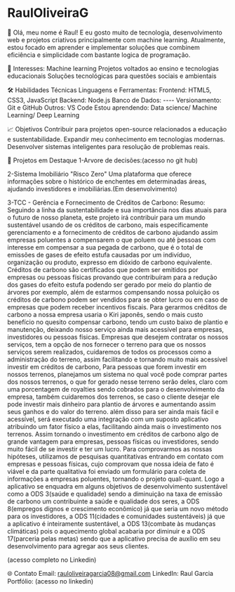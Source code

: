 ﻿# RaulOliveiraG
👋 Olá, meu nome é Raul!
E eu gosto muito de tecnologia, desenvolvimento web e projetos criativos principalmente com machine learning. Atualmente, estou focado em aprender e implementar soluções que combinem eficiência e simplicidade com bastante logica de programação.

🌟 Interesses:
Machine learning
Projetos voltados ao ensino e tecnologias educacionais
Soluções tecnológicas para questões sociais e ambientais

🛠️ Habilidades Técnicas
Linguagens e Ferramentas:
Frontend: HTML5, CSS3, JavaScript
Backend: Node.js
Banco de Dados: ----
Versionamento: Git e GitHub
Outros: VS Code
Estou aprendendo:
Data science/ Machine Learning/ Deep Learning

📈 Objetivos
Contribuir para projetos open-source relacionados a educação e sustentabilidade.
Expandir meu conhecimento em tecnologias modernas.
Desenvolver sistemas inteligentes para resolução de problemas reais.

🚀 Projetos em Destaque
1-Arvore de decisões:(acesso no git hub)

2-Sistema Imobiliário "Risco Zero"
Uma plataforma que oferece informações sobre o histórico de enchentes em determinadas áreas, ajudando investidores e imobiliárias.(Em desenvolvimento)

3-TCC - Gerência e Fornecimento de Créditos de Carbono:
Resumo:
    Seguindo a linha da sustentabilidade e sua importância nos dias atuais para o futuro de nosso planeta, este projeto irá contribuir para um mundo sustentável usando de os créditos de carbono, mais especificamente gerenciamento e a fornecimento de créditos de carbono ajudando assim empresas poluentes a compensarem o que poluem ou até ́pessoas com interesse em compensar a sua pegada de carbono, que é o total de emissões de gases de efeito estufa causadas por um indivíduo, organização ou produto, expresso em dióxido de carbono equivalente. Créditos de carbono são certificados que podem ser emitidos por empresas ou pessoas físicas provando que contribuíram para a redução dos gases do efeito estufa podendo ser gerado por meio do plantio de árvores por exemplo, além de estarmos compensando nossa poluição os créditos de carbono podem ser vendidos para se obter lucro ou em caso de empresas que podem receber incentivos fiscais. Para gerarmos créditos de carbono a nossa empresa usaria o Kiri japonês, sendo o mais custo benefício no quesito compensar carbono, tendo um custo baixo de plantio e manutenção, deixando nosso serviço ainda mais acessível para empresas, investidores ou pessoas físicas. Empresas que desejem contratar os nossos serviços, tem a opção de nos fornecer o terreno para que os nossos serviços serem realizados, cuidaremos de todos os processos como a administração do terreno, assim facilitando e tornando muito mais acessível investir em créditos de carbono, Para pessoas que forem investir em nossos terrenos, planejamos um sistema no qual você pode comprar partes dos nossos terrenos, o que for gerado nesse terreno serão deles, claro com uma porcentagem de royalties sendo cobrados para o desenvolvimento da empresa, também cuidaremos dos terrenos, se caso o cliente desejar ele pode investir mais dinheiro para plantio de árvores e aumentando assim seus ganhos e do valor do terreno. além disso para ser ainda mais fácil e acessível, será executado uma integração com um suposto aplicativo atribuindo um fator físico a elas, facilitando ainda mais o investimento nos terrenos. Assim tornando o investimento em créditos de carbono algo de grande vantagem para empresas, pessoas físicas ou investidores, sendo muito fácil de se investir e ter um lucro. Para comprovarmos as nossas hipóteses, utilizamos de pesquisas quantitativas entrando em contato com empresas e pessoas físicas, cujo comprovam que nossa ideia de fato é viável e da parte qualitativa foi enviado um formulário para coleta de informações a empresas poluentes, tornando o projeto quali-quant. Logo a aplicativo se enquadra em alguns objetivos de desenvolvimento sustentável como a ODS 3(saúde e qualidade) sendo a diminuição na taxa de emissão de carbono um contribuinte a saúde e qualidade dos seres, a ODS 8(empregos dignos e crescimento econômico) já que seria um novo método para os investidores, a ODS 11(cidades e comunidades sustentáveis) já que a aplicativo é inteiramente sustentável, a ODS 13(combate às mudanças climáticas) pois o aquecimento global acabaria por diminuir e a ODS 17(parceria pelas metas) sendo que a aplicativo precisa de auxílio em seu desenvolvimento para agregar aos seus clientes. 

(acesso completo no Linkedin)


🌐 Contato
Email: rauloliveiragarcia08@gmail.com
LinkedIn: Raul Garcia
Portfólio: (acesso no linkedin)
